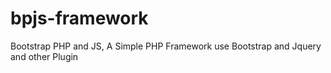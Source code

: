 bpjs-framework
==============

Bootstrap PHP and JS, A Simple PHP Framework use  Bootstrap and Jquery and other Plugin
